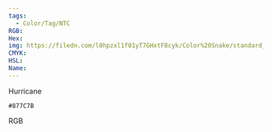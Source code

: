 ```yaml
---
tags:
  - Color/Tag/NTC
RGB:
Hex:
img: https://filedn.com/l0hpzxl1f01yT7GHxtF8cyk/Color%20Snake/standard_csv_to_svg/%23/877C7B.svg
CMYK:
HSL:
Name:
---
```

Hurricane
```palette
#877C7B
```
RGB
